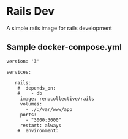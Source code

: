 # Rails Dev
A simple rails image for rails development

## Sample docker-compose.yml
```
version: '3'

services:

   rails:
    #  depends_on:
    #    - db
     image: renocollective/rails
     volumes:
       - ./:/var/www/app
     ports:
       - "3000:3000"
     restart: always
    #  environment:

```
